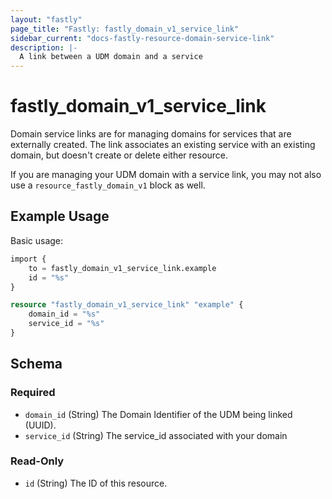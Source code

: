 ```yaml
---
layout: "fastly"
page_title: "Fastly: fastly_domain_v1_service_link"
sidebar_current: "docs-fastly-resource-domain-service-link"
description: |-
  A link between a UDM domain and a service
---
```


# fastly_domain_v1_service_link

Domain service links are for managing domains for services that are externally created. The link associates an existing service
with an existing domain, but doesn't create or delete either resource.

If you are managing your UDM domain with a service link, you may not also use a `resource_fastly_domain_v1` block as well.

## Example Usage

Basic usage:

```terraform
import {
    to = fastly_domain_v1_service_link.example
    id = "%s"
}

resource "fastly_domain_v1_service_link" "example" {
    domain_id = "%s"
    service_id = "%s"
}
```

<!-- schema generated by tfplugindocs -->
## Schema

### Required

- `domain_id` (String) The Domain Identifier of the UDM being linked (UUID).
- `service_id` (String) The service_id associated with your domain

### Read-Only

- `id` (String) The ID of this resource.
